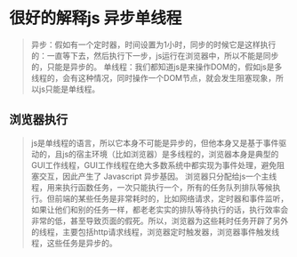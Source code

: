 # 很好的解释js 异步单线程
> 异步：假如有一个定时器，时间设置为1小时，同步的时候它是这样执行的：一直等下去，然后执行下一步，js运行在浏览器中，所以不能是同步的，只能是异步的。
单线程：我们都知道js是来操作DOM的，假如js是多线程的，会有这种情况，同时操作一个DOM节点，就会发生阻塞现象，所以js只能是单线程。
## 浏览器执行
> js是单线程的语言，所以它本身不可能是异步的，但他本身又是基于事件驱动的，且js的宿主环境（比如浏览器）是多线程的，浏览器本身是典型的GUI工作线程，GUI工作线程在绝大多数系统中都实现为事件处理，避免阻塞交互，因此产生了 Javascript 异步基因。
> 浏览器只分配给js一个主线程，用来执行函数任务，一次只能执行一个，所有的任务队列排队等候执行。但前端的某些任务是非常耗时的，比如网络请求，定时器和事件监听，如果让他们和别的任务一样，都老老实实的排队等待执行的话，执行效率会非常的低，甚至导致页面的假死。所以，浏览器为这些耗时任务开辟了另外的线程，主要包括http请求线程，浏览器定时触发器，浏览器事件触发线程，这些任务是异步的。